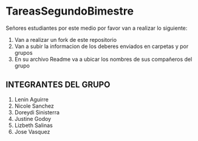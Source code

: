 # TareasSegundoBimestre
Señores estudiantes por este medio por favor van a realizar lo siguiente:
1. Van a realizar un fork de este repositorio
2. Van a subir la informacion de los deberes enviados en carpetas y por grupos
3. En su archivo Readme va a ubicar los nombres de sus compañeros del grupo

## INTEGRANTES DEL GRUPO
1. Lenin Aguirre
2. Nicole Sanchez
3. Doreydi Sinisterra
4. Justine Godoy 
5. Lizbeth Salinas
6. Jose Vasquez
